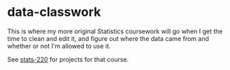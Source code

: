 # data-classwork

This is where my more original Statistics coursework will go when I get the time to clean and edit it, and figure out where the data came from and whether or not I'm allowed to use it.

See [stats-220](https://github.com/phi-zhang/stats220) for projects for that course. 
